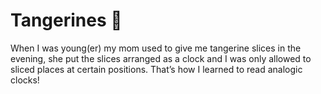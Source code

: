 # Tangerines :tangerine:

When I was young(er) my mom used to give me tangerine slices in the evening, she put the slices arranged as a clock and I was only allowed to sliced places at certain positions.
That’s how I learned to read analogic clocks!
